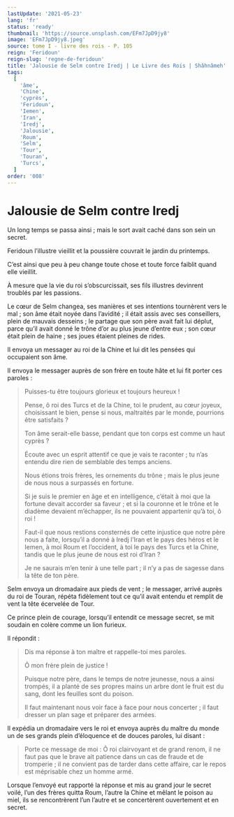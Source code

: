 ```yaml
---
lastUpdate: '2021-05-23'
lang: 'fr'
status: 'ready'
thumbnail: 'https://source.unsplash.com/EFm7JpD9jy8'
image: 'EFm7JpD9jy8.jpeg'
source: tome I - livre des rois - P. 105
reign: 'Feridoun'
reign-slug: 'regne-de-feridoun'
title: 'Jalousie de Selm contre Iredj | Le Livre des Rois | Shâhnâmeh'
tags:
  [
    'âme',
    'Chine',
    'cyprès',
    'Feridoun',
    'Iemen',
    'Iran',
    'Iredj',
    'Jalousie',
    'Roum',
    'Selm',
    'Tour',
    'Touran',
    'Turcs',
  ]
order: '008'
---
```


<!-- LTeX: language=fr -->

# Jalousie de Selm contre Iredj

Un long temps se passa ainsi ; mais le sort avait caché dans son sein un secret.

Feridoun l’illustre vieillit et la poussière couvrait le jardin du printemps.

C’est ainsi que peu à peu change toute chose et toute force faiblit quand elle vieillit.

À mesure que la vie du roi s’obscurcissait, ses fils illustres devinrent troublés par les passions.

Le cœur de Selm changea, ses manières et ses intentions tournèrent vers le mal ; son âme était noyée dans l’avidité ; il était assis avec ses conseillers, plein de mauvais desseins ; le partage que son père avait fait lui déplut, parce qu’il avait donné le trône d’or au plus jeune d’entre eux ; son cœur était plein de haine ; ses joues étaient pleines de rides.

Il envoya un messager au roi de la Chine et lui dit les pensées qui occupaient son âme.

Il envoya le messager auprès de son frère en toute hâte et lui fit porter ces paroles :

> Puisses-tu être toujours glorieux et toujours heureux !
>
> Pense, ô roi des Turcs et de la Chine, toi le prudent, au cœur joyeux, choisissant le bien, pense si nous, maltraités par le monde, pourrions être satisfaits ?
>
> Ton âme serait-elle basse, pendant que ton corps est comme un haut cyprès ?
>
> Écoute avec un esprit attentif ce que je vais te raconter ; tu n’as entendu dire rien de semblable des temps anciens.
>
> Nous étions trois frères, les ornements du trône ; mais le plus jeune de nous nous a surpassés en fortune.
>
> Si je suis le premier en âge et en intelligence, c’était à moi que la fortune devait accorder sa faveur ; et si la couronne et le trône et le diadème devaient m’échapper, ils ne pouvaient appartenir qu’à toi, ô roi !
>
> Faut-il que nous restions consternés de cette injustice que notre père nous a faite, lorsqu’il a donné à Iredj l’Iran et le pays des héros et le Iemen, à moi Roum et l’occident, à toi le pays des Turcs et la Chine, tandis que le plus jeune de nous est roi d’Iran ?
>
> Je ne saurais m’en tenir à une telle part ; il n’y a pas de sagesse dans la tête de ton père.

Selm envoya un dromadaire aux pieds de vent ; le messager, arrivé auprès du roi de Touran, répéta fidèlement tout ce qu’il avait entendu et remplit de vent la tête écervelée de Tour.

Ce prince plein de courage, lorsqu’il entendit ce message secret, se mit soudain en colère comme un lion furieux.

Il répondit :

> Dis ma réponse à ton maître et rappelle-toi mes paroles.
>
> Ô mon frère plein de justice !
>
> Puisque notre père, dans le temps de notre jeunesse, nous a ainsi trompés, il a planté de ses propres mains un arbre dont le fruit est du sang, dont les feuilles sont du poison.
>
> Il faut maintenant nous voir face à face pour nous concerter ; il faut dresser un plan sage et préparer des armées.

Il expédia un dromadaire vers le roi et envoya auprès du maître du monde un de ses grands plein d’éloquence et de douces paroles, lui disant :

> Porte ce message de moi : Ô roi clairvoyant et de grand renom, il ne faut pas que le brave ait patience dans un cas de fraude et de tromperie ; il ne convient pas de tarder dans cette affaire, car le repos est méprisable chez un homme armé.

Lorsque l’envoyé eut rapporté la réponse et mis au grand jour le secret voilé, l’un des frères quitta Roum, l’autre la Chine et mêlant le poison au miel, ils se rencontrèrent l’un l’autre et se concertèrent ouvertement et en secret.
